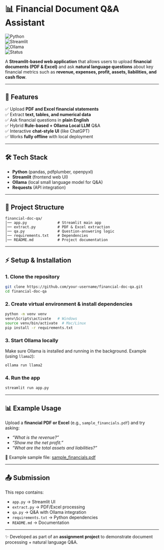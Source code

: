 # 📊 Financial Document Q&A Assistant  

![Python](https://img.shields.io/badge/Python-3.9%2B-blue)  
![Streamlit](https://img.shields.io/badge/Streamlit-App-red)  
![Ollama](https://img.shields.io/badge/Ollama-Local%20LLM-green)  
![Status](https://img.shields.io/badge/Status-Prototype-yellow)  

A **Streamlit-based web application** that allows users to upload **financial documents (PDF & Excel)** and ask **natural language questions** about key financial metrics such as **revenue, expenses, profit, assets, liabilities, and cash flow**.  

---

## 🚀 Features  
✅ Upload **PDF and Excel financial statements**  
✅ Extract **text, tables, and numerical data**  
✅ Ask financial questions in **plain English**  
✅ Hybrid **Rule-based + Ollama Local LLM** Q&A  
✅ Interactive **chat-style UI** (like ChatGPT)  
✅ Works **fully offline** with local deployment  

---

## 🛠️ Tech Stack  
- **Python** (pandas, pdfplumber, openpyxl)  
- **Streamlit** (frontend web UI)  
- **Ollama** (local small language model for Q&A)  
- **Requests** (API integration)  

---

## 📂 Project Structure  
```
financial-doc-qa/
│── app.py              # Streamlit main app
│── extract.py          # PDF & Excel extraction
│── qa.py               # Question-answering logic
│── requirements.txt    # Dependencies
│── README.md           # Project documentation
```

---

## ⚡ Setup & Installation  

### 1. Clone the repository  
```bash
git clone https://github.com/your-username/financial-doc-qa.git
cd financial-doc-qa
```

### 2. Create virtual environment & install dependencies  
```bash
python -m venv venv
venv\Scripts\activate   # Windows
source venv/bin/activate  # Mac/Linux
pip install -r requirements.txt
```

### 3. Start Ollama locally  
Make sure Ollama is installed and running in the background. Example (using `llama2`):  
```bash
ollama run llama2
```

### 4. Run the app  
```bash
streamlit run app.py
```

---

## 📊 Example Usage  
Upload a **financial PDF or Excel** (e.g., `sample_financials.pdf`) and try asking:  
- *“What is the revenue?”*  
- *“Show me the net profit.”*  
- *“What are the total assets and liabilities?”*  

📄 Example sample file: [sample_financials.pdf](sandbox:/mnt/data/sample_financials.pdf)  

---


## 📤 Submission  
This repo contains:  
- `app.py` → Streamlit UI  
- `extract.py` → PDF/Excel processing  
- `qa.py` → Q&A with Ollama integration  
- `requirements.txt` → Python dependencies  
- `README.md` → Documentation  

---

✨ Developed as part of an **assignment project** to demonstrate document processing + natural language Q&A.  
